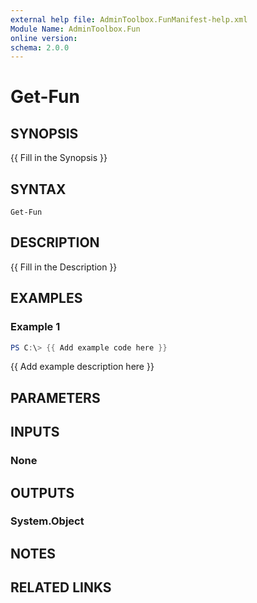```yaml
---
external help file: AdminToolbox.FunManifest-help.xml
Module Name: AdminToolbox.Fun
online version:
schema: 2.0.0
---
```


# Get-Fun

## SYNOPSIS
{{ Fill in the Synopsis }}

## SYNTAX

```
Get-Fun
```

## DESCRIPTION
{{ Fill in the Description }}

## EXAMPLES

### Example 1
```powershell
PS C:\> {{ Add example code here }}
```

{{ Add example description here }}

## PARAMETERS

## INPUTS

### None

## OUTPUTS

### System.Object
## NOTES

## RELATED LINKS
